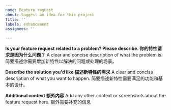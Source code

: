 ```yaml
---
name: Feature request
about: Suggest an idea for this project
title: ''
labels: enhancement
assignees: ''

---
```


**Is your feature request related to a problem? Please describe. 你的特性请求是因为什么问题？**
A clear and concise description of what the problem is. 简要描述你需要增加新特性以解决的问题或处理的场景。

**Describe the solution you'd like 描述新特性的需求**
A clear and concise description of what you want to happen. 简要描述新特性需要满足的功能和基本的设计。


**Additional context 额外内容**
Add any other context or screenshots about the feature request here. 额外需要补充的信息

<!-- If you would like to submit pull request directly, that would be greatly appreciated. -->
<!-- 如果您愿意直接提交 PR 来增加特性或修复问题，那我们非常感谢🙏 -->
